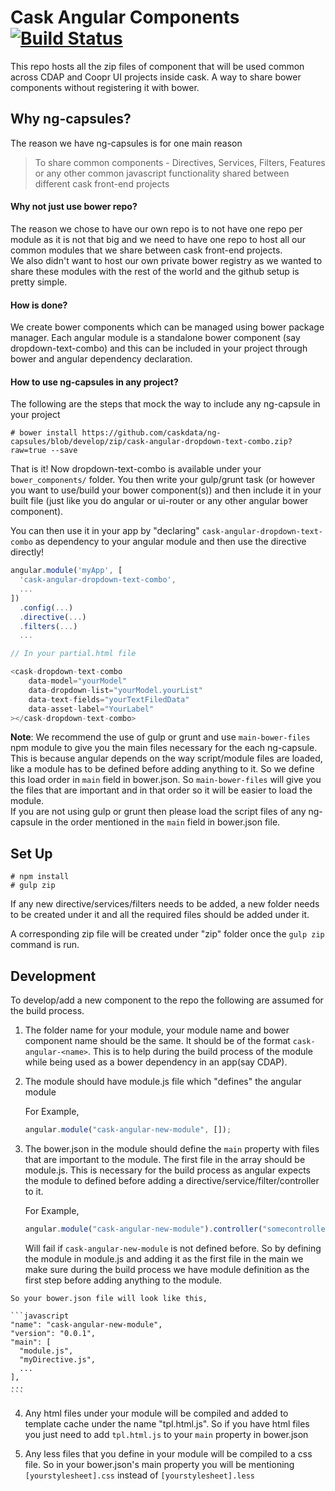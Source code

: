 # Cask Angular Components [![Build Status](https://travis-ci.org/caskdata/ng-capsules.svg)](https://travis-ci.org/caskdata/ng-capsules)

  This repo hosts all the zip files of component that will be used common
  across CDAP and Coopr UI projects inside cask. A way to share bower components
  without registering it with bower.

## Why ng-capsules?

  The reason we have ng-capsules is for one main reason

  > To share common components - Directives, Services, Filters, Features or any other common
    javascript functionality shared between different cask front-end projects

#### Why not just use bower repo?

  The reason we chose to have our own repo is to not have one repo per module as it is not that big and
  we need to have one repo to host all our common modules that we share between cask front-end projects. <br />
  We also didn't want to host our own private bower registry as we wanted to share these modules with the rest of the world and the github setup is pretty simple.

#### How is done?

  We create bower components which can be managed using bower package manager.
  Each angular module is a standalone bower component (say dropdown-text-combo) and this can be included
  in your project through bower and angular dependency declaration.

#### How to use ng-capsules in any project?

  The following are the steps that mock the way to include any ng-capsule in your project

    # bower install https://github.com/caskdata/ng-capsules/blob/develop/zip/cask-angular-dropdown-text-combo.zip?raw=true --save

  That is it! Now dropdown-text-combo is available under your ```bower_components/``` folder.
  You then write your gulp/grunt task (or however you want to use/build your bower component(s)) and then include it in your built file (just like you do angular or ui-router or any other angular bower component).

  You can then use it in your app by "declaring" ```cask-angular-dropdown-text-combo``` as dependency to your angular module and then use the directive directly!

  ```javascript
  angular.module('myApp', [
    'cask-angular-dropdown-text-combo',
    ...
  ])
    .config(...)
    .directive(...)
    .filters(...)
    ...

  // In your partial.html file

  <cask-dropdown-text-combo
      data-model="yourModel"
      data-dropdown-list="yourModel.yourList"
      data-text-fields="yourTextFiledData"
      data-asset-label="YourLabel"
  ></cask-dropdown-text-combo>
  ```

**Note**: We recommend the use of gulp or grunt and use ```main-bower-files``` npm module to give you the main files necessary for the each ng-capsule. This is because angular depends on the way script/module files are loaded, like a module has to be defined before adding anything to it. So we define this load order in ```main``` field in bower.json. So ```main-bower-files``` will give you the files that are important and in that order so it will be easier to load the module.
<br />
If you are not using gulp or grunt then please load the script files of any ng-capsule in the order mentioned in the ```main``` field in bower.json file.

## Set Up

    # npm install
    # gulp zip

  If any new directive/services/filters needs to be added, a new folder needs to
  be created under it and all the required files should be added under it.

  A corresponding zip file will be created under "zip" folder once
  the ```gulp zip``` command is run.

## Development

  To develop/add a new component to the repo the following are assumed for the build
  process.

  1. The folder name for your module, your module name and bower component name should
     be the same. It should be of the format ```cask-angular-<name>```. This is to help
     during the build process of the module while being used as a bower dependency in an app(say CDAP).

  2. The module should have module.js file which "defines" the angular module

     For Example,
     ```javascript
     angular.module("cask-angular-new-module", []);
     ```

  3. The bower.json in the module should define the ```main``` property with files that are
     important to the module. The first file in the array should be module.js.
     This is necessary for the build process as angular expects the module to defined
     before adding a directive/service/filter/controller to it.

     For Example,
     ```javascript
     angular.module("cask-angular-new-module").controller("somecontroller", function() {...})
     ```
     Will fail if ```cask-angular-new-module``` is not defined before. So by defining the module in module.js
     and adding it as the first file in the main we make sure during the build
     process we have module definition as the first step before adding anything
     to the module.

    So your bower.json file will look like this,

    ```javascript
    "name": "cask-angular-new-module",
    "version": "0.0.1",
    "main": [
      "module.js",
      "myDirective.js",
      ...
    ],
    ...
    ```

  4. Any html files under your module will be compiled and added to template cache
     under the name "tpl.html.js". So if you have html files you just need to add
     ```tpl.html.js``` to your ```main``` property in bower.json

  5. Any less files that you define in your module will be compiled to a css file.
     So in your bower.json's main property you will be mentioning ```[yourstylesheet].css```
     instead of ```[yourstylesheet].less```
